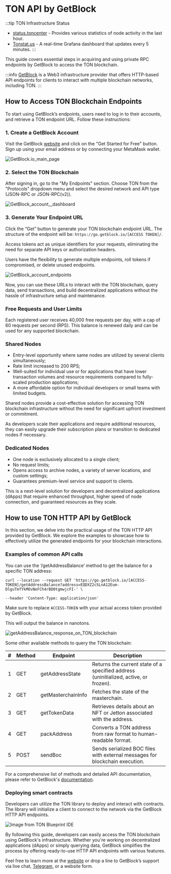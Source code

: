 # TON API by GetBlock

:::tip TON Infrastructure Status
* [status.toncenter](https://status.toncenter.com/) - Provides various statistics of node activity in the last hour.
* [Tonstat.us](https://tonstat.us/) - A real-time Grafana dashboard that updates every 5 minutes.
  :::

This guide covers essential steps in acquiring and using private RPC endpoints by GetBlock to access the TON blockchain.

:::info
[GetBlock](https://getblock.io/) is a Web3 infrastructure provider that offers HTTP-based API endpoints for clients to interact with multiple blockchain networks, including TON.
:::

## How to Access TON Blockchain Endpoints
To start using GetBlock’s endpoints, users need to log in to their accounts, and retrieve a TON endpoint URL. Follow these instructions:

### 1. Create a GetBlock Account
Visit the GetBlock [website](https://getblock.io/?utm_source=external&utm_medium=article&utm_campaign=ton_docs) and click on the "Get Started for Free" button. Sign up using your email address or by connecting your MetaMask wallet.

![**GetBlock.io_main_page**](/img/docs/getblock-img/unnamed-2.png?=RAW)


### 2. Select the TON Blockchain
After signing in, go to the "My Endpoints" section. Choose TON from the "Protocols" dropdown menu and select the desired network and API type (JSON-RPC or JSON-RPC(v2)).

![**GetBlock_account__dashboard**](/img/docs/getblock-img/unnamed-4.png)

### 3. Generate Your Endpoint URL
Click the “Get” button to generate your TON blockchain endpoint URL. The structure of the endpoint will be: `https://go.getblock.io/[ACCESS TOKEN]/`.

Access tokens act as unique identifiers for your requests, eliminating the need for separate API keys or authorization headers.

Users have the flexibility to generate multiple endpoints, roll tokens if compromised, or delete unused endpoints.

![**GetBlock_account_endpoints**](/img/docs/getblock-img/unnamed-3.png)

Now, you can use these URLs to interact with the TON blockchain, query data, send transactions, and build decentralized applications without the hassle of infrastructure setup and maintenance.

### Free Requests and User Limits

Each registered user receives 40,000 free requests per day, with a cap of 60 requests per second (RPS). This balance is renewed daily and can be used for any supported blockchain.

### Shared Nodes

- Entry-level opportunity where same nodes are utilized by several clients simultaneously;
- Rate limit increased to 200 RPS;
- Well-suited for individual use or for applications that have lower transaction volumes and resource requirements compared to fully-scaled production applications;
- A more affordable option for individual developers or small teams with limited budgets.

Shared nodes provide a cost-effective solution for accessing TON blockchain infrastructure without the need for significant upfront investment or commitment.

As developers scale their applications and require additional resources, they can easily upgrade their subscription plans or transition to dedicated nodes if necessary.

### Dedicated Nodes

- One node is exclusively allocated to a single client;
- No request limits;
- Opens access to archive nodes, a variety of server locations, and custom settings;
- Guarantees premium-level service and support to clients.

This is a next-level solution for developers and decentralized applications (dApps) that require enhanced throughput, higher speed of node connection, and guaranteed resources as they scale.

## How to use TON HTTP API by GetBlock

In this section, we delve into the practical usage of the TON HTTP API provided by GetBlock. We explore the examples to showcase how to effectively utilize the generated endpoints for your blockchain interactions.

### Examples of common API calls

You can use the ‘/getAddressBalance’ method to get the balance for a specific TON address:

    curl --location --request GET 'https://go.getblock.io/[ACCESS-TOKEN]/getAddressBalance?address=EQDXZ2c5LnA12Eum-DlguTmfYkMOvNeFCh4rBD0tgmwjcFI-' \
    
    --header 'Content-Type: application/json'

Make sure to replace `ACCESS-TOKEN` with your actual access token provided by GetBlock.

This will output the balance in nanotons.

![**getAddressBalance_response_on_TON_blockchain**](/img/docs/getblock-img/unnamed-2.png)

Some other available methods to query the TON blockchain:

| # | Method | Endpoint           | Description                                                                                                |
|---|--------|--------------------|------------------------------------------------------------------------------------------------------------|
| 1 | GET    | getAddressState    | Returns the current state of a specified address (uninitialized, active, or frozen). |
| 2 | GET    | getMasterchainInfo | Fetches the state of the masterchain.                                                   |
| 3 | GET    | getTokenData       | Retrieves details about an NFT or Jetton associated with the address.                          |
| 4 | GET    | packAddress        | Converts a TON address from raw format to human-readable format.                                    |
| 5 | POST   | sendBoc            | Sends serialized BOC files with external messages for blockchain execution.                   |

For a comprehensive list of methods and detailed API documentation, please refer to GetBlock's [documentation](https://getblock.io/docs/ton/json-rpc/ton_jsonrpc/).

### Deploying smart contracts

Developers can utilize the TON library to deploy and interact with contracts. The library will initialize a client to connect to the network via the GetBlock HTTP API endpoints.

![**Image from TON Blueprint IDE**](/img/docs/getblock-img/unnamed-6.png)

By following this guide, developers can easily access the TON blockchain using GetBlock's infrastructure. Whether you're working on decentralized applications (dApps) or simply querying data, GetBlock simplifies the process by offering ready-to-use HTTP API endpoints with various features.

Feel free to learn more at the [website](https://getblock.io/?utm_source=external&utm_medium=article&utm_campaign=ton_docs) or drop a line to GetBlock’s support via live chat, [Telegram](https://t.me/GetBlock_Support_Bot), or a website form.

